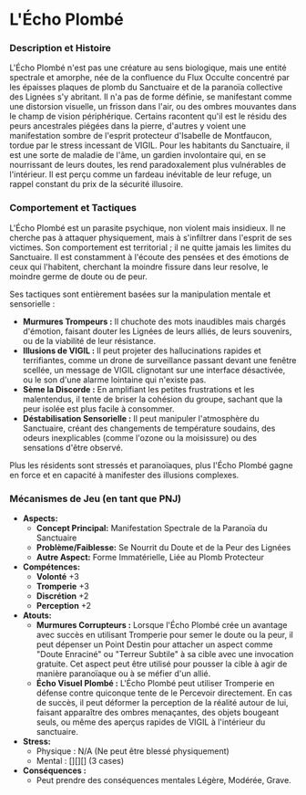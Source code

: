 # L'Écho Plombé

### Description et Histoire
L'Écho Plombé n'est pas une créature au sens biologique, mais une entité spectrale et amorphe, née de la confluence du Flux Occulte concentré par les épaisses plaques de plomb du Sanctuaire et de la paranoïa collective des Lignées s'y abritant. Il n'a pas de forme définie, se manifestant comme une distorsion visuelle, un frisson dans l'air, ou des ombres mouvantes dans le champ de vision périphérique. Certains racontent qu'il est le résidu des peurs ancestrales piégées dans la pierre, d'autres y voient une manifestation sombre de l'esprit protecteur d'Isabelle de Montfaucon, tordue par le stress incessant de VIGIL. Pour les habitants du Sanctuaire, il est une sorte de maladie de l'âme, un gardien involontaire qui, en se nourrissant de leurs doutes, les rend paradoxalement plus vulnérables de l'intérieur. Il est perçu comme un fardeau inévitable de leur refuge, un rappel constant du prix de la sécurité illusoire.

### Comportement et Tactiques
L'Écho Plombé est un parasite psychique, non violent mais insidieux. Il ne cherche pas à attaquer physiquement, mais à s'infiltrer dans l'esprit de ses victimes. Son comportement est territorial ; il ne quitte jamais les limites du Sanctuaire. Il est constamment à l'écoute des pensées et des émotions de ceux qui l'habitent, cherchant la moindre fissure dans leur resolve, le moindre germe de doute ou de peur.

Ses tactiques sont entièrement basées sur la manipulation mentale et sensorielle :
*   **Murmures Trompeurs :** Il chuchote des mots inaudibles mais chargés d'émotion, faisant douter les Lignées de leurs alliés, de leurs souvenirs, ou de la viabilité de leur résistance.
*   **Illusions de VIGIL :** Il peut projeter des hallucinations rapides et terrifiantes, comme un drone de surveillance passant devant une fenêtre scellée, un message de VIGIL clignotant sur une interface désactivée, ou le son d'une alarme lointaine qui n'existe pas.
*   **Sème la Discorde :** En amplifiant les petites frustrations et les malentendus, il tente de briser la cohésion du groupe, sachant que la peur isolée est plus facile à consommer.
*   **Déstabilisation Sensorielle :** Il peut manipuler l'atmosphère du Sanctuaire, créant des changements de température soudains, des odeurs inexplicables (comme l'ozone ou la moisissure) ou des sensations d'être observé.

Plus les résidents sont stressés et paranoïaques, plus l'Écho Plombé gagne en force et en capacité à manifester des illusions complexes.

### Mécanismes de Jeu (en tant que PNJ)
*   **Aspects:**
    *   **Concept Principal:** Manifestation Spectrale de la Paranoïa du Sanctuaire
    *   **Problème/Faiblesse:** Se Nourrit du Doute et de la Peur des Lignées
    *   **Autre Aspect:** Forme Immatérielle, Liée au Plomb Protecteur
*   **Compétences:**
    *   **Volonté** +3
    *   **Tromperie** +3
    *   **Discrétion** +2
    *   **Perception** +2
*   **Atouts:**
    *   **Murmures Corrupteurs :** Lorsque l'Écho Plombé crée un avantage avec succès en utilisant Tromperie pour semer le doute ou la peur, il peut dépenser un Point Destin pour attacher un aspect comme "Doute Enraciné" ou "Terreur Subtile" à sa cible avec une invocation gratuite. Cet aspect peut être utilisé pour pousser la cible à agir de manière paranoïaque ou à se méfier d'un allié.
    *   **Écho Visuel Plombé :** L'Écho Plombé peut utiliser Tromperie en défense contre quiconque tente de le Percevoir directement. En cas de succès, il peut déformer la perception de la réalité autour de lui, faisant apparaître des ombres menaçantes, des objets bougeant seuls, ou même des aperçus rapides de VIGIL à l'intérieur du sanctuaire.
*   **Stress:**
    *   Physique : N/A (Ne peut être blessé physiquement)
    *   Mental : [][][] (3 cases)
*   **Conséquences :**
    *   Peut prendre des conséquences mentales Légère, Modérée, Grave.